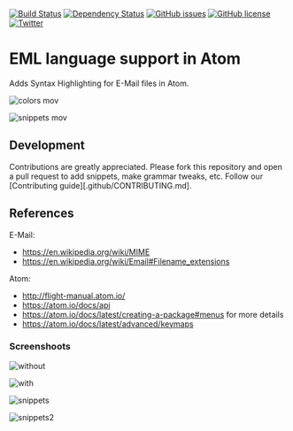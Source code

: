 [![Build Status](https://travis-ci.org/mariozaizar/language-eml.svg?branch=master)](https://travis-ci.org/mariozaizar/language-eml)
[![Dependency Status](https://david-dm.org/mariozaizar/language-eml.svg)](https://david-dm.org/mariozaizar/language-eml)
[![GitHub issues](https://img.shields.io/github/issues/mariozaizar/language-eml.svg)](https://github.com/mariozaizar/language-eml/issues)
[![GitHub license](https://img.shields.io/badge/license-MIT-blue.svg)](https://raw.githubusercontent.com/mariozaizar/language-eml/master/LICENSE.md)
[![Twitter](https://img.shields.io/twitter/url/https/github.com/mariozaizar/language-eml.svg?style=social)](https://twitter.com/intent/tweet?text=Wow:&url=%5Bobject%20Object%5D)

# EML language support in Atom

Adds Syntax Highlighting for E-Mail files in Atom.

![colors mov](https://cloud.githubusercontent.com/assets/164819/22721738/5671f924-ed67-11e6-905f-979b6aba872e.gif)

![snippets mov](https://cloud.githubusercontent.com/assets/164819/22721643/de7bbb94-ed66-11e6-94a3-d96e43d846c3.gif)

## Development

Contributions are greatly appreciated. Please fork this repository and open a pull request to add snippets, make grammar tweaks, etc. Follow our [Contributing guide][.github/CONTRIBUTING.md].

## References

E-Mail:
- https://en.wikipedia.org/wiki/MIME
- https://en.wikipedia.org/wiki/Email#Filename_extensions

Atom:
- http://flight-manual.atom.io/
- https://atom.io/docs/api
- https://atom.io/docs/latest/creating-a-package#menus for more details
- https://atom.io/docs/latest/advanced/keymaps

### Screenshoots

![without](https://cloud.githubusercontent.com/assets/164819/22721528/1da1b1ee-ed66-11e6-8c02-55a393463d8c.png)

![with](https://cloud.githubusercontent.com/assets/164819/22721530/21e3d30e-ed66-11e6-8a83-c22b5727319e.png)

![snippets](https://cloud.githubusercontent.com/assets/164819/22721536/2706940c-ed66-11e6-83d8-fda55247663d.png)

![snippets2](https://cloud.githubusercontent.com/assets/164819/22721541/2d784f7e-ed66-11e6-9f64-ff599efacee7.png)
